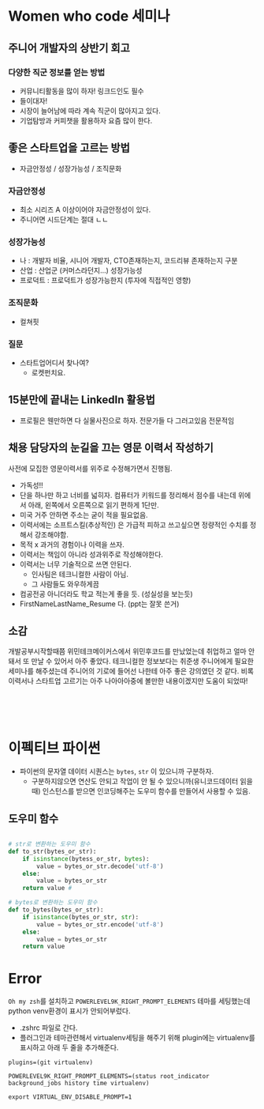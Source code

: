 # Women who code 세미나

## 주니어 개발자의 상반기 회고 
### 다양한 직군 정보를 얻는 방법
- 커뮤니티활동을 많이 하자! 링크드인도 필수
- 들이대자!
- 시장이 늘어남에 따라 계속 직군이 많아지고 있다.
- 기업탐방과 커피챗을 활용하자 요즘 많이 한다.

## 좋은 스타트업을 고르는 방법 
- 자금안정성 / 성장가능성 / 조직문화
### 자금안정성
- 최소 시리즈 A 이상이어야 자금안정성이 있다. 
- 주니어면 시드단계는 절대 ㄴㄴ
### 성장가능성 
- 나 : 개발자 비율, 시니어 개발자, CTO존재하는지, 코드리뷰 존재하는지 구분
- 산업 : 산업군 (커머스라던지...) 성장가능성
- 프로덕트 : 프로덕트가 성장가능한지 (투자에 직접적인 영향)
### 조직문화
- 컬쳐핏
### 질문
- 스타트업어디서 찾나여?
    - 로켓펀치요.

## 15분만에 끝내는 LinkedIn 활용법 
- 프로필은 웬만하면 다 실물사진으로 하자. 전문가들 다 그러고있음 전문적임

## 채용 담당자의 눈길을 끄는 영문 이력서 작성하기
사전에 모집한 영문이력서를 위주로 수정해가면서 진행됨.
- 가독성!!
- 단을 하나만 하고 너비를 넓히자. 컴퓨터가 키워드를 정리해서 점수를 내는데 위에서 아래, 왼쪽에서 오른쪽으로 읽기 편하게 1단만.
- 미국 거주 안하면 주소는 굳이 적을 필요없음.
- 이력서에는 소프트스킬(추상적인) 은 가급적 피하고 쓰고싶으면 정량적인 수치를 정해서 강조해야함.
- 목적 x 과거의 경험이나 이력을 쓰자.
- 이력서는 책임이 아니라 성과위주로 작성해야한다.
- 이력서는 너무 기술적으로 쓰면 안된다. 
    - 인사팀은 테크니컬한 사람이 아님.
    - 그 사람들도 와우하게끔
- 컴공전공 아니더라도 학교 적는게 좋을 듯. (성실성을 보는듯)
- FirstNameLastName_Resume 다. (ppt는 잘못 쓴거)


## 소감
개발공부시작할때쯤 위민테크메이커스에서 위민후코드를 만났었는데 취업하고 얼마 안 돼서 또 만날 수 있어서 아주 좋았다. 테크니컬한 정보보다는 취준생 주니어에게 필요한 세미나를 해주셨는데 주니어의 기로에 들어선 나한테 아주 좋은 강의였던 것 같다. 비록 이력서나 스타트업 고르기는 아주 나아아아중에 볼만한 내용이겠지만 도움이 되었따!

<br><br><br>

# 이펙티브 파이썬
- 파이썬의 문자열 데이터 시퀀스는 `bytes`, `str` 이 있으니까 구분하자.
    - 구분하지않으면 연산도 안되고 작업이 안 될 수 있으니까(유니코드데이터 읽을 때) 인스턴스를 받으면 인코딩해주는 도우미 함수를 만들어서 사용할 수 있음.
## 도우미 함수
```python

# str로 변환하는 도우미 함수
def to_str(bytes_or_str):
    if isinstance(bytess_or_str, bytes):
        value = bytes_or_str.decode('utf-8')
    else:
        value = bytes_or_str
    return value #

# bytes로 변환하는 도우미 함수
def to_bytes(bytes_or_str):
    if isinstance(bytes_or_str, str):
        value = bytes_or_str.encode('utf-8')
    else:
        value = bytes_or_str
    return value
```


# Error
`Oh my zsh`를 설치하고 `POWERLEVEL9K_RIGHT_PROMPT_ELEMENTS` 테마를 세팅했는데 python venv환경이 표시가 안되어부렀다. <br>
- .zshrc 파일로 간다.
- 플러그인과 테마관련해서 virtualenv세팅을 해주기 위해 plugin에는 virtualenv를 표시하고 아래 두 줄을 추가해준다.
```.
plugins=(git virtualenv)

POWERLEVEL9K_RIGHT_PROMPT_ELEMENTS=(status root_indicator background_jobs history time virtualenv)

export VIRTUAL_ENV_DISABLE_PROMPT=1

```

